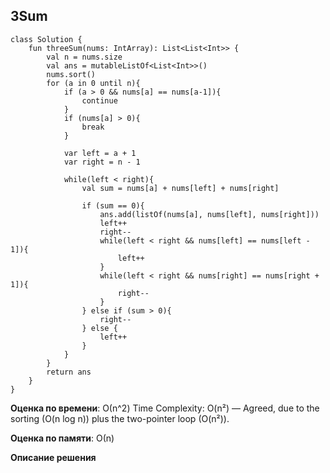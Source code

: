 ## 3Sum

```
class Solution {
    fun threeSum(nums: IntArray): List<List<Int>> {
        val n = nums.size
        val ans = mutableListOf<List<Int>>()
        nums.sort()
        for (a in 0 until n){
            if (a > 0 && nums[a] == nums[a-1]){
                continue
            }
            if (nums[a] > 0){
                break
            }

            var left = a + 1
            var right = n - 1

            while(left < right){
                val sum = nums[a] + nums[left] + nums[right]

                if (sum == 0){
                    ans.add(listOf(nums[a], nums[left], nums[right]))
                    left++
                    right--
                    while(left < right && nums[left] == nums[left - 1]){
                        left++
                    }
                    while(left < right && nums[right] == nums[right + 1]){
                        right--
                    }
                } else if (sum > 0){
                    right--
                } else {
                    left++
                }
            }
        }
        return ans
    }
}

```

**Оценка по времени**: О(n^2)
Time Complexity: O(n²) — Agreed, due to the sorting (O(n log n)) plus the two-pointer loop (O(n²)).

**Оценка по памяти**: О(n)




**Описание решения**
```

```